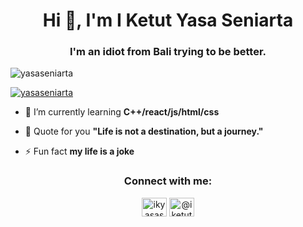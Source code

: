 <h1 align="center">Hi 👋, I'm I Ketut Yasa Seniarta</h1>
<h3 align="center">I'm an idiot from Bali trying to be better.</h3>

<p align="left"> <img src="https://komarev.com/ghpvc/?username=yasaseniarta&label=Profile%20views&color=0e75b6&style=flat" alt="yasaseniarta" /> </p>

<p align="left"> <a href="https://github.com/ryo-ma/github-profile-trophy"><img src="https://github-profile-trophy.vercel.app/?username=yasaseniarta" alt="yasaseniarta" /></a> </p>

- 🌱 I’m currently learning **C++/react/js/html/css**

- 💬 Quote for you **"Life is not a destination, but a journey."**

- ⚡ Fun fact **my life is a joke**

<h3 align="center">Connect with me:</h3>
<p align="center">
<a href="https://instagram.com/ikyasaseniarta" target="blank"><img align="center" src="https://raw.githubusercontent.com/rahuldkjain/github-profile-readme-generator/master/src/images/icons/Social/instagram.svg" alt="ikyasaseniarta" height="30" width="40" /></a>
<a href="https://www.youtube.com/@iketutyasaseniarta1469" target="blank"><img align="center" src="https://raw.githubusercontent.com/rahuldkjain/github-profile-readme-generator/master/src/images/icons/Social/youtube.svg" alt="@iketutyasaseniarta1469" height="30" width="40" /></a>
</p>

